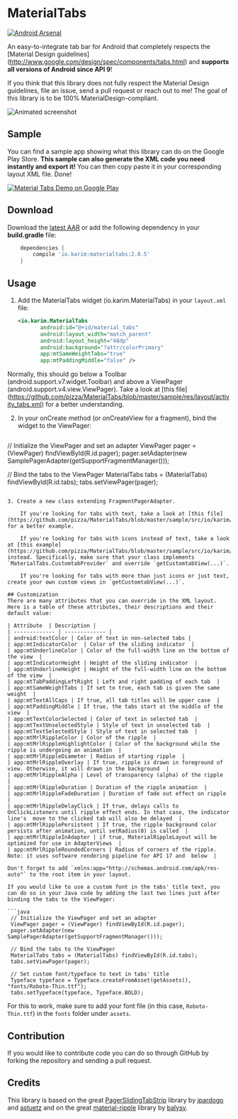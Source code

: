 # MaterialTabs

[![Android Arsenal](https://img.shields.io/badge/Android%20Arsenal-pizza%2FMaterialTabs-brightgreen.svg?style=flat)](http://android-arsenal.com/details/1/1874)

An easy-to-integrate tab bar for Android that completely respects the [Material Design guidelines] (http://www.google.com/design/spec/components/tabs.html) and **supports all versions of Android since API 9**!

If you think that this library does not fully respect the Material Design guidelines, file an issue, send a pull request or reach out to me! The goal of this library is to be 100% MaterialDesign-compliant.

<img alt="Animated screenshot" src="http://imgur.com/1CnH2U1.gif" />

## Sample

You can find a sample app showing what this library can do on the Google Play Store.
**This sample can also generate the XML code you need instantly and export it!** You can then copy paste it in your corresponding layout XML file. Done!

<a href="https://play.google.com/store/apps/details?id=io.karim.materialtabs.sample">
  <img alt="Material Tabs Demo on Google Play"
         src="https://play.google.com/intl/en_us/badges/images/generic/en-play-badge.png" />
</a>

## Download

Download the [latest AAR](http://search.maven.org/remotecontent?filepath=io/karim/materialtabs/2.0.5/materialtabs-2.0.5.aar) or add the following dependency in your **build.gradle** file:

```groovy
	dependencies {
	    compile 'io.karim:materialtabs:2.0.5'
	}
```

## Usage

1. Add the MaterialTabs widget (io.karim.MaterialTabs) in your `layout.xml` file:

	```xml
	<io.karim.MaterialTabs
    	   android:id="@+id/material_tabs"
    	   android:layout_width="match_parent"
    	   android:layout_height="48dp"
    	   android:background="?attr/colorPrimary"
    	   app:mtSameWeightTabs="true"
    	   app:mtPaddingMiddle="false" />
	```
Normally, this should go below a Toolbar (android.support.v7.widget.Toolbar) and above a ViewPager (android.support.v4.view.ViewPager).
Take a look at [this file] (https://github.com/pizza/MaterialTabs/blob/master/sample/res/layout/activity_tabs.xml) for a better understanding.

2.  In your onCreate method (or onCreateView for a fragment), bind the widget to the ViewPager:

	```java
 // Initialize the ViewPager and set an adapter
 ViewPager pager = (ViewPager) findViewById(R.id.pager);
 pager.setAdapter(new SamplePagerAdapter(getSupportFragmentManager()));

 // Bind the tabs to the ViewPager
 MaterialTabs tabs = (MaterialTabs) findViewById(R.id.tabs);
 tabs.setViewPager(pager);
```

3. Create a new class extending FragmentPagerAdapter.

	If you're looking for tabs with text, take a look at [this file] (https://github.com/pizza/MaterialTabs/blob/master/sample/src/io/karim/materialtabs/sample/TabsActivity.java#L126) for a better example.

	If you're looking for tabs with icons instead of text, take a look at [this example](https://github.com/pizza/MaterialTabs/blob/master/sample/src/io/karim/materialtabs/sample/MainActivity.java#L397) instead. Specifically, make sure that your class implements `MaterialTabs.CustomtabProvider` and override `getCustomtabView(...)`.

	If you're looking for tabs with more than just icons or just text, create your own custom views in `getCustomtabView(...)`.

## Customization
There are many attributes that you can override in the XML layout.
Here is a table of these attributes, their descriptions and their default value:

| Attribute  | Description |
| ------------- | ------------- | 
| android:textColor | Color of text in non-selected tabs | 
| app:mtIndicatorColor  | Color of the sliding indicator  | 
| app:mtUnderlineColor | Color of the full-width line on the bottom of the view  | 
| app:mtIndicatorHeight | Height of the sliding indicator  | 
| app:mtUnderlineHeight | Height of the full-width line on the bottom of the view  | 
| app:mtTabPaddingLeftRight | Left and right padding of each tab  | 
| app:mtSameWeightTabs | If set to true, each tab is given the same weight  | 
| app:mtTextAllCaps | If true, all tab titles will be upper case  | 
| app:mtPaddingMiddle | If true, the tabs start at the middle of the view  | 
| app:mtTextColorSelected | Color of text in selected tab  | 
| app:mtTextUnselectedStyle | Style of text in unselected tab  | 
| app:mtTextSelectedStyle | Style of text in selected tab  | 
| app:mtMrlRippleColor | Color of the ripple  | 
| app:mtMrlRippleHighlightColor | Color of the background while the ripple is undergoing an animation  | 
| app:mtMrlRippleDiameter | Radius of starting ripple  | 
| app:mtMrlRippleOverlay | If true, ripple is drawn in foreground of view. Otherwise, it will drawn in the background  | 
| app:mtMrlRippleAlpha | Level of transparency (alpha) of the ripple  | 
| app:mtMrlRippleDuration | Duration of the ripple animation  | 
| app:mtMrlRippleFadeDuration | Duration of fade out effect on ripple  | 
| app:mtMrlRippleDelayClick | If true, delays calls to OnClickListeners until ripple effect ends. In that case, the indicator line's  move to the clicked tab will also be delayed  | 
| app:mtMrlRipplePersistent | If true, the ripple background color persists after animation, until setRadius(0) is called  | 
| app:mtMrlRippleInAdapter | if true, MaterialRippleLayout will be optimized for use in AdapterViews  | 
| app:mtMrlRippleRoundedCorners | Radius of corners of the ripple. Note: it uses software rendering pipeline for API 17 and  below  | 

Don't forget to add `xmlns:app="http://schemas.android.com/apk/res-auto"` to the root item in your layout.

If you would like to use a custom font in the tabs' title text, you can do so in your Java code by adding the last two lines just after binding the tabs to the ViewPager:

```java
 // Initialize the ViewPager and set an adapter
 ViewPager pager = (ViewPager) findViewById(R.id.pager);
 pager.setAdapter(new SamplePagerAdapter(getSupportFragmentManager()));

 // Bind the tabs to the ViewPager
 MaterialTabs tabs = (MaterialTabs) findViewById(R.id.tabs);
 tabs.setViewPager(pager);
 
 // Set custom font/typeface to text in tabs' title
 Typeface typeface = Typeface.createFromAsset(getAssets(), "fonts/Roboto-Thin.ttf");
 tabs.setTypeface(typeface, Typeface.BOLD);
```

For this to work, make sure to add your font file (in this case, `Roboto-Thin.ttf`) in the `fonts` folder under `assets`.

## Contribution
If you would like to contribute code you can do so through GitHub by forking the repository and sending a pull request.

## Credits
This library is based on the great [PagerSlidingTabStrip](https://github.com/jpardogo/PagerSlidingTabStrip) library by [jpardogo](https://github.com/jpardogo) and [astuetz](https://github.com/astuetz) and on the great [material-ripple](https://github.com/balysv/material-ripple) library by [balysv](https://github.com/balysv).
